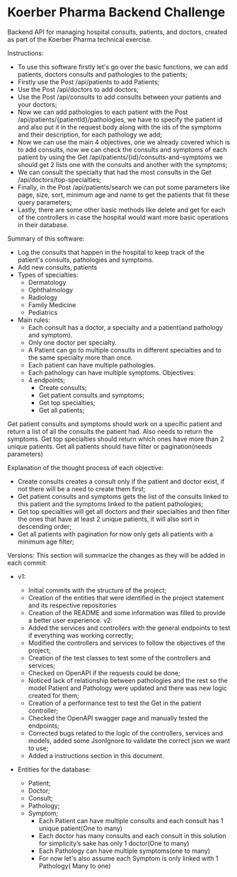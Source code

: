 # Koerber Pharma Backend Challenge
Backend API for managing hospital consults, patients, and doctors, created as part of the Koerber Pharma technical exercise.

Instructions:
- To use this software firstly let's go over the basic functions, we can add patients, doctors consults and pathologies to the patients;
- Firstly use the Post /api/patients to add Patients;
- Use the Post /api/doctors to add doctors;
- Use the Post /api/consults to add consults between your patients and your doctors;
- Now we can add pathologies to each patient with the Post /api/patients/{patientId}/pathologies, we have to specify the patient id and also put it in the request body
along with the ids of the symptoms and their description, for each pathology we add;
- Now we can use the main 4 objectives, one we already covered which is to add consults, now we can check the consults and symptoms of each patient by using
the Get /api/patients/{id}/consults-and-symptoms we should get 2 lists one with the consults and another with the symptoms;
- We can consult the specialty that had the most consults in the Get /api/doctors/top-specialties;
- Finally, in the Post /api/patients/search we can put some parameters like page, size, sort, minimum age and name to get the patients that fit these query
parameters;
- Lastly, there are some other basic methods like delete and get for each of the controllers in case the hospital would want more basic operations in their database.

Summary of this software:
- Log the consults that happen in the hospital to keep track of the patient's consults, pathologies and symptoms.
- Add new consults, patients
- Types of specialties:
  - Dermatology
  - Ophthalmology
  - Radiology
  - Family Medicine
  - Pediatrics
- Main rules:
  - Each consult has a doctor, a specialty and a patient(and pathology and symptom).
  - Only one doctor per specialty.
  - A Patient can go to multiple consults in different specialties and to the same specialty more than once.
  - Each patient can have multiple pathologies.
  - Each pathology can have multiple symptoms.
Objectives:
  - 4 endpoints;
    - Create consults;
    - Get patient consults and symptoms;
    - Get top specialties;
    - Get all patients;

Get patient consults and symptoms should work on a specific patient and return a list of all the consults the patient had. Also needs
to return the symptoms.
Get top specialties should return which ones have more than 2 unique patients.
Get all patients should have filter or pagination(needs parameters)

Explanation of the thought process of each objective:
- Create consults creates a consult only if the patient and doctor exist, if not there will be a need to create them first;
- Get patient consults and symptoms gets the list of the consults linked to this patient and the symptoms linked to the patient pathologies;
- Get top specialties will get all doctors and their specialties and then filter the ones that have at least 2 unique patients, it will also sort in descending order;
- Get all patients with pagination for now only gets all patients with a minimum age filter;


Versions:
This section will summarize the changes as they will be added in each commit:
- v1:
    - Initial commits with the structure of the project;
    - Creation of the entities that were identified in the project statement and its respective repositories
    - Creation of the README and some information was filled to provide a better user experience.
v2:
    - Added the services and controllers with the general endpoints to test if everything was working correctly;
    - Modified the controllers and services to follow the objectives of the project;
    - Creation of the test classes to test some of the controllers and services;
    - Checked on OpenAPI if the requests could be done;
    - Noticed lack of relationship between pathologies and the rest so the model Patient and Pathology were updated and there was new logic created for them;
    - Creation of a performance test to test the Get in the patient controller;
    - Checked the OpenAPI swagger page and manually tested the endpoints;
    - Corrected bugs related to the logic of the controllers, services and models, added some JsonIgnore to validate the correct json we want to use;
    - Added a instructions section in this document.

- Entities for the database:
    - Patient;
    - Doctor;
    - Consult;
    - Pathology;
    - Symptom;
        - Each Patient can have multiple consults and each consult has 1 unique patient(One to many)
        - Each doctor has many consults and each consult in this solution for simplicity’s sake has only 1 doctor(One to many)
        - Each Pathology can have multiple symptoms(one to many)
        - For now let's also assume each Symptom is only linked with 1 Pathology( Many to one)
